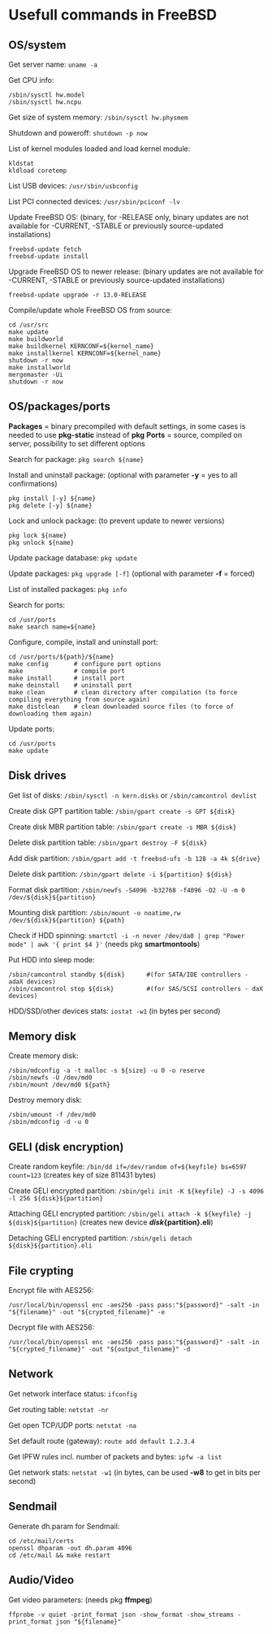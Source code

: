 Usefull commands in FreeBSD
===

OS/system
---
Get server name: `uname -a`

Get CPU info:
```
/sbin/sysctl hw.model
/sbin/sysctl hw.ncpu
```

Get size of system memory: `/sbin/sysctl hw.physmem`

Shutdown and poweroff: `shutdown -p now`

List of kernel modules loaded and load kernel module: 
```
kldstat
kldload coretemp
```

List USB devices: `/usr/sbin/usbconfig`

List PCI connected devices: `/usr/sbin/pciconf -lv`

Update FreeBSD OS: (binary, for -RELEASE only, binary updates are not available for -CURRENT, -STABLE or previously source-updated installations)
```
freebsd-update fetch
freebsd-update install
```

Upgrade FreeBSD OS to newer release: (binary updates are not available for -CURRENT, -STABLE or previously source-updated installations)
```
freebsd-update upgrade -r 13.0-RELEASE
```

Compile/update whole FreeBSD OS from source:
```
cd /usr/src
make update
make buildworld
make buildkernel KERNCONF=${kernel_name}
make installkernel KERNCONF=${kernel_name}
shutdown -r now
make installworld
mergemaster -Ui
shutdown -r now
```


OS/packages/ports
---
**Packages** = binary precompiled with default settings, in some cases is needed to use **pkg-static** instead of **pkg**
**Ports** = source, compiled on server, possibility to set different options

Search for package: `pkg search ${name}`

Install and uninstall package: (optional with parameter **-y** = yes to all confirmations)
```
pkg install [-y] ${name}
pkg delete [-y] ${name}
```

Lock and unlock package: (to prevent update to newer versions)
```
pkg lock ${name}
pkg unlock ${name}
```

Update package database: `pkg update`

Update packages: `pkg upgrade [-f]` (optional with parameter **-f** = forced)

List of installed packages: `pkg info`

Search for ports:
```
cd /usr/ports
make search name=${name}
```

Configure, compile, install and uninstall port:
```
cd /usr/ports/${path}/${name}
make config       # configure port options
make              # compile port
make install      # install port
make deinstall    # uninstall port
make clean        # clean directory after compilation (to force compiling everything from source again)
make distclean    # clean downloaded source files (to force of downloading them again)
```

Update ports:
```
cd /usr/ports
make update
```


Disk drives
---
Get list of disks: `/sbin/sysctl -n kern.disks` or `/sbin/camcontrol devlist`

Create disk GPT partition table: `/sbin/gpart create -s GPT ${disk}`

Create disk MBR partition table: `/sbin/gpart create -s MBR ${disk}`

Delete disk partition table: `/sbin/gpart destroy -F ${disk}`

Add disk partition: `/sbin/gpart add -t freebsd-ufs -b 128 -a 4k ${drive}`

Delete disk partition: `/sbin/gpart delete -i ${partition} ${disk}`

Format disk partition: `/sbin/newfs -S4096 -b32768 -f4096 -O2 -U -m 0 /dev/${disk}${partition}`

Mounting disk partition: `/sbin/mount -o noatime,rw /dev/${disk}${partition} ${path}`

Check if HDD spinning: `smartctl -i -n never /dev/da0 | grep "Power mode" | awk '{ print $4 }'` (needs pkg **smartmontools**)

Put HDD into sleep mode:
```
/sbin/camcontrol standby ${disk}      #(for SATA/IDE controllers - adaX devices)
/sbin/camcontrol stop ${disk}         #(for SAS/SCSI controllers - daX devices)
```

HDD/SSD/other devices stats: `iostat -w1` (in bytes per second)


Memory disk
---
Create memory disk:
```
/sbin/mdconfig -a -t malloc -s ${size} -u 0 -o reserve
/sbin/newfs -U /dev/md0
/sbin/mount /dev/md0 ${path}
```

Destroy memory disk:
```
/sbin/umount -f /dev/md0
/sbin/mdconfig -d -u 0
```


GELI (disk encryption)
---
Create random keyfile: `/bin/dd if=/dev/random of=${keyfile} bs=6597 count=123` (creates key of size 811431 bytes)

Create GELI encrypted partition: `/sbin/geli init -K ${keyfile} -J -s 4096 -l 256 ${disk}${partition}`

Attaching GELI encrypted partition: `/sbin/geli attach -k ${keyfile} -j ${disk}${partition}` (creates new device **${disk}${partition}.eli**)

Detaching GELI encrypted partition: `/sbin/geli detach ${disk}${partition}.eli`


File crypting
---
Encrypt file with AES256:
```
/usr/local/bin/openssl enc -aes256 -pass pass:"${password}" -salt -in "${filename}" -out "${crypted_filename}" -e
```

Decrypt file with AES256:
```
/usr/local/bin/openssl enc -aes256 -pass pass:"${password}" -salt -in "${crypted_filename}" -out "${output_filename}" -d
```


Network
---
Get network interface status: `ifconfig`

Get routing table: `netstat -nr`

Get open TCP/UDP ports: `netstat -na`

Set default route (gateway): `route add default 1.2.3.4`

Get IPFW rules incl. number of packets and bytes: `ipfw -a list`

Get network stats: `netstat -w1` (in bytes, can be used **-w8** to get in bits per second)


Sendmail
---
Generate dh.param for Sendmail:
```
cd /etc/mail/certs
openssl dhparam -out dh.param 4096
cd /etc/mail && make restart
```


Audio/Video
---
Get video parameters: (needs pkg **ffmpeg**)
```
ffprobe -v quiet -print_format json -show_format -show_streams -print_format json "${filename}"
```

